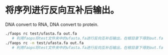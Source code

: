 # 将序列进行反向互补后输出。
DNA convert to RNA, DNA convert to protein.

```bash
./faops rc test/ufasta.fa out.fa 
   # 利用faops将test文件夹中的ufasta.fa进行反向互补后输出，在根目录下得到out.fa，并且在每一个序列名称前添加：RC_ 。
./faops rc -n test/ufasta.fa out.fa    
   # 利用faops将test文件夹中的ufasta.fa进行反向互补后输出，在根目录下得到out.fa，但保留原有的序列名称。
```
